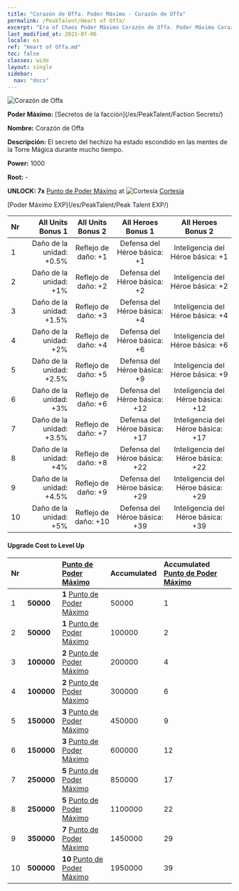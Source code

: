 ```yaml
---
title: "Corazón de Offa. Poder Máximo - Corazón de Offa"
permalink: /PeakTalent/Heart of Offa/
excerpt: "Era of Chaos Poder Máximo Corazón de Offa. Poder Máximo Corazón de Offa. Corazón de Offa"
last_modified_at: 2021-07-06
locale: es
ref: "Heart of Offa.md"
toc: false
classes: wide
layout: single
sidebar:
  nav: "docs"
---
```


  ![Corazón de Offa](/images/pt/talent_3008.png)

  **Poder Máximo:** [Secretos de la facción](/es/PeakTalent/Faction Secrets/)

  **Nombre:** Corazón de Offa

  **Descripción:** El secreto del hechizo ha estado escondido en las mentes de la Torre Mágica durante mucho tiempo.

  **Power:** 1000

  **Root:** -

  **UNLOCK: 7x** [Punto de Poder Máximo](/ItemsES/con_934/) at ![Cortesía](/images/pt/talent_3006.png) [Cortesía](/es/PeakTalent/Chivalry/)

  [Poder Máximo EXP](/es/PeakTalent/Peak Talent EXP/)

  | Nr | All Units Bonus 1 | All Units Bonus 2 | All Heroes Bonus 1 | All Heroes Bonus 2 |
  |:---|--------------:|:-------------:|:-------------:|:-------------:|
  | 1 | Daño de la unidad: +0.5% | Reflejo de daño: +1 | Defensa del Héroe básica: +1 | Inteligencia del Héroe básica: +1 |
  | 2 | Daño de la unidad: +1% | Reflejo de daño: +2 | Defensa del Héroe básica: +2 | Inteligencia del Héroe básica: +2 |
  | 3 | Daño de la unidad: +1.5% | Reflejo de daño: +3 | Defensa del Héroe básica: +4 | Inteligencia del Héroe básica: +4 |
  | 4 | Daño de la unidad: +2% | Reflejo de daño: +4 | Defensa del Héroe básica: +6 | Inteligencia del Héroe básica: +6 |
  | 5 | Daño de la unidad: +2.5% | Reflejo de daño: +5 | Defensa del Héroe básica: +9 | Inteligencia del Héroe básica: +9 |
  | 6 | Daño de la unidad: +3% | Reflejo de daño: +6 | Defensa del Héroe básica: +12 | Inteligencia del Héroe básica: +12 |
  | 7 | Daño de la unidad: +3.5% | Reflejo de daño: +7 | Defensa del Héroe básica: +17 | Inteligencia del Héroe básica: +17 |
  | 8 | Daño de la unidad: +4% | Reflejo de daño: +8 | Defensa del Héroe básica: +22 | Inteligencia del Héroe básica: +22 |
  | 9 | Daño de la unidad: +4.5% | Reflejo de daño: +9 | Defensa del Héroe básica: +29 | Inteligencia del Héroe básica: +29 |
  | 10 | Daño de la unidad: +5% | Reflejo de daño: +10 | Defensa del Héroe básica: +39 | Inteligencia del Héroe básica: +39 |


#### Upgrade Cost to Level Up

  | Nr | <i class="fas fa-coins"/> | [Punto de Poder Máximo](/ItemsES/con_934/) | Accumulated <i class="fas fa-coins"/> | Accumulated [Punto de Poder Máximo](/ItemsES/con_934/) |
  |:---|:--------------|:-------------|:-------------|:-------------|
  | 1 | **50000** | **1** [Punto de Poder Máximo](/ItemsES/con_934/) | 50000 | 1 |
  | 2 | **50000** | **1** [Punto de Poder Máximo](/ItemsES/con_934/) | 100000 | 2 |
  | 3 | **100000** | **2** [Punto de Poder Máximo](/ItemsES/con_934/) | 200000 | 4 |
  | 4 | **100000** | **2** [Punto de Poder Máximo](/ItemsES/con_934/) | 300000 | 6 |
  | 5 | **150000** | **3** [Punto de Poder Máximo](/ItemsES/con_934/) | 450000 | 9 |
  | 6 | **150000** | **3** [Punto de Poder Máximo](/ItemsES/con_934/) | 600000 | 12 |
  | 7 | **250000** | **5** [Punto de Poder Máximo](/ItemsES/con_934/) | 850000 | 17 |
  | 8 | **250000** | **5** [Punto de Poder Máximo](/ItemsES/con_934/) | 1100000 | 22 |
  | 9 | **350000** | **7** [Punto de Poder Máximo](/ItemsES/con_934/) | 1450000 | 29 |
  | 10 | **500000** | **10** [Punto de Poder Máximo](/ItemsES/con_934/) | 1950000 | 39 |
